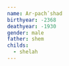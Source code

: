 ```yaml
---
name: Ar·pachʹshad
birthyear: -2368
deathyear: -1930
gender: male
father: shem
childs:
  - shelah
---
```

